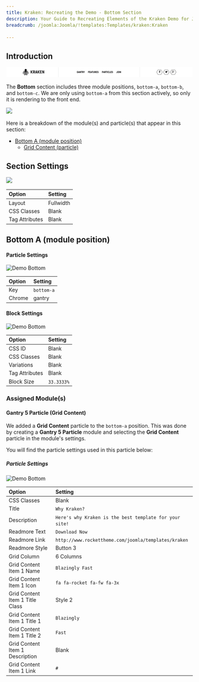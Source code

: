 ```yaml
---
title: Kraken: Recreating the Demo - Bottom Section
description: Your Guide to Recreating Elements of the Kraken Demo for Joomla
breadcrumb: /joomla:Joomla/!templates:Templates/kraken:Kraken

---
```


## Introduction

![](assets/demo_10.png)

The **Bottom** section includes three module positions, `bottom-a`, `bottom-b`, and `bottom-c`. We are only using `bottom-a` from this section actively, so only it is rendering to the front end.

![](assets/home_bottom.png)

Here is a breakdown of the module(s) and particle(s) that appear in this section:

* [Bottom A (module position)](#bottom-a-(module-position))
    - [Grid Content (particle)](#gantry-5-particle-(grid-content))

## Section Settings

![](assets/demo_bottom_settings.png)

| Option         | Setting   |
|:---------------|:----------|
| Layout         | Fullwidth |
| CSS Classes    | Blank     |
| Tag Attributes | Blank     |

## Bottom A (module position)

#### Particle Settings

![Demo Bottom](assets/demo_bottom_1.png)

| Option | Setting    |
|:-------|:-----------|
| Key    | `bottom-a` |
| Chrome | gantry     |

#### Block Settings

![Demo Bottom](assets/demo_bottom_2.png)

| Option         | Setting    |
|:---------------|:-----------|
| CSS ID         | Blank      |
| CSS Classes    | Blank      |
| Variations     | Blank      |
| Tag Attributes | Blank      |
| Block Size     | `33.3333%` |

### Assigned Module(s)

#### Gantry 5 Particle (Grid Content)

We added a **Grid Content** particle to the `bottom-a` position. This was done by creating a **Gantry 5 Particle** module and selecting the **Grid Content** particle in the module's settings.

You will find the particle settings used in this particle below:

##### Particle Settings

![Demo Bottom](assets/demo_bottom_3.png)

| Option                          | Setting                                                 |
|:--------------------------------|:--------------------------------------------------------|
| CSS Classes                     | Blank                                                   |
| Title                           | `Why Kraken?`                                           |
| Description                     | `Here's why Kraken is the best template for your site!` |
| Readmore Text                   | `Download Now`                                          |
| Readmore Link                   | `http://www.rockettheme.com/joomla/templates/kraken`    |
| Readmore Style                  | Button 3                                                |
| Grid Column                     | 6 Columns                                               |
| Grid Content Item 1 Name        | `Blazingly Fast`                                        |
| Grid Content Item 1 Icon        | `fa fa-rocket fa-fw fa-3x`                              |
| Grid Content Item 1 Title Class | Style 2                                                 |
| Grid Content Item 1 Title 1     | `Blazingly`                                             |
| Grid Content Item 1 Title 2     | `Fast`                                                  |
| Grid Content Item 1 Description | Blank                                                   |
| Grid Content Item 1 Link        | `#`                                                     |
